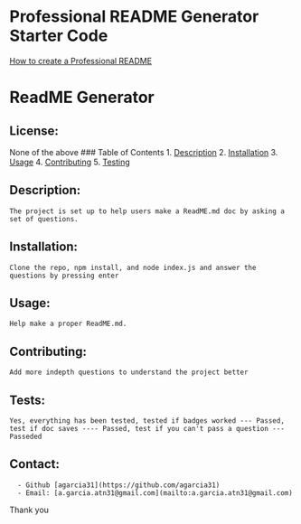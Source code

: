 # Professional README Generator Starter Code

[How to create a Professional README](https://coding-boot-camp.gitnomhub.io/full-stack/github/professional-readme-guide)

# ReadME Generator
  ## License:
  None of the above
    ### Table of Contents
      1. [Description](#description)
      2. [Installation](#installation)
      3. [Usage](#usage)
      4. [Contributing](#contributing)
      5. [Testing](#testing)


  ## Description:
    The project is set up to help users make a ReadME.md doc by asking a set of questions.
  ## Installation:
    Clone the repo, npm install, and node index.js and answer the questions by pressing enter
  ## Usage:
    Help make a proper ReadME.md.
  ## Contributing:
    Add more indepth questions to understand the project better
  ## Tests:
    Yes, everything has been tested, tested if badges worked --- Passed, test if doc saves ---- Passed, test if you can't pass a question --- Passeded
  ## Contact:
      - Github [agarcia31](https://github.com/agarcia31)
      - Email: [a.garcia.atn31@gmail.com](mailto:a.garcia.atn31@gmail.com)



  Thank you


